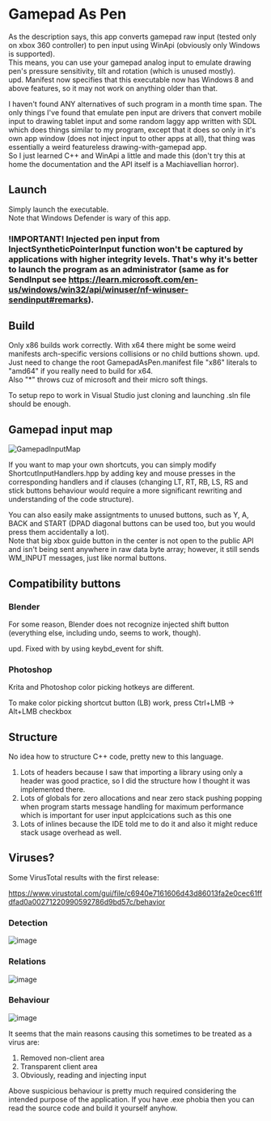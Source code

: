 # Gamepad As Pen

As the description says, this app converts gamepad raw input (tested only on xbox 360 controller) to pen input using WinApi (obviously only Windows is supported).  
This means, you can use your gamepad analog input to emulate drawing pen's pressure sensitivity, tilt and rotation (which is unused mostly).  
upd. Manifest now specifies that this executable now has Windows 8 and above features, so it may not work on anything older than that.

I haven't found ANY alternatives of such program in a month time span. The only things I've found that emulate pen input are drivers that convert mobile input to drawing tablet input and some random laggy app written with SDL which does things similar to my program, except that it does so only in it's own app window (does not inject input to other apps at all), that thing was essentially a weird featureless drawing-with-gamepad app.  
So I just learned C++ and WinApi a little and made this (don't try this at home the documentation and the API itself is a Machiavellian horror).

## Launch

Simply launch the executable.  
Note that Windows Defender is wary of this app.

### !IMPORTANT! Injected pen input from InjectSyntheticPointerInput function won't be captured by applications with higher integrity levels. That's why it's better to launch the program as an administrator (same as for SendInput see https://learn.microsoft.com/en-us/windows/win32/api/winuser/nf-winuser-sendinput#remarks).

## Build

Only x86 builds work correctly. With x64 there might be some weird manifests arch-specific versions collisions or no child buttions shown.
upd. Just need to change the root GamepadAsPen.manifest file "x86" literals to "amd64" if you really need to build for x64.  
Also "\*" throws cuz of microsoft and their micro soft things.

To setup repo to work in Visual Studio just cloning and launching .sln file should be enough.

## Gamepad input map

![GamepadInputMap](https://user-images.githubusercontent.com/24192051/231008620-5debf2a0-296b-4da2-93e0-8324fe6bc181.png)

If you want to map your own shortcuts, you can simply modify ShortcutInputHandlers.hpp by adding key and mouse presses in the corresponding handlers and if clauses   (changing LT, RT, RB, LS, RS and stick buttons behaviour would require a more significant rewriting and understanding of the code structure).  

You can also easily make assigntments to unused buttons, such as Y, A, BACK and START (DPAD diagonal buttons can be used too, but you would press them accidentally a lot).  
Note that big xbox guide button in the center is not open to the public API and isn't being sent anywhere in raw data byte array; however, it still sends WM_INPUT messages, just like normal buttons.

## Compatibility buttons

### Blender

For some reason, Blender does not recognize injected shift button (everything else, including undo, seems to work, though).  

upd. Fixed with by using keybd_event for shift.

### Photoshop

Krita and Photoshop color picking hotkeys are different.

To make color picking shortcut button (LB) work, press Ctrl+LMB -> Alt+LMB checkbox

## Structure

No idea how to structure C++ code, pretty new to this language.  
1. Lots of headers because I saw that importing a library using only a header was good practice, so I did the structure how I thought it was implemented there.  
1. Lots of globals for zero allocations and near zero stack pushing popping when program starts message handling for maximum performance which is important for user input applcications such as this one
1. Lots of inlines because the IDE told me to do it and also it might reduce stack usage overhead as well.

## Viruses?

Some VirusTotal results with the first release:  
  
https://www.virustotal.com/gui/file/c6940e7161606d43d86013fa2e0cec61ffdfad0a00271220990592786d9bd57c/behavior
  
### Detection

![image](https://user-images.githubusercontent.com/24192051/229059236-955924c8-fd82-4c01-bfb4-6b80438458a8.png)

### Relations

![image](https://user-images.githubusercontent.com/24192051/229059507-271784a1-aea3-49fa-afdb-75d3fdb2ae30.png)

### Behaviour

![image](https://user-images.githubusercontent.com/24192051/229059872-3bcda221-892b-499e-b522-c8b109837d0c.png)

It seems that the main reasons causing this sometimes to be treated as a virus are:
1. Removed non-client area
2. Transparent client area
3. Obviously, reading and injecting input  

Above suspicious behaviour is pretty much required considering the intended purpose of the application.
If you have .exe phobia then you can read the source code and build it yourself anyhow.
